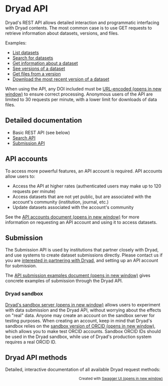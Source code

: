 # Dryad API

Dryad's REST API allows detailed interaction and programmatic interfacing with Dryad contents. The most common case is to use GET requests to retrieve information about datasets, versions, and files.

Examples:

- [List datasets](https://datadryad.org/api/v2/datasets)
- [Search for datasets](https://datadryad.org/api/v2/search?q=carbon)
- [Get information about a dataset](https://datadryad.org/api/v2/datasets/doi%3A10.5061%2Fdryad.j1fd7)
- [See versions of a dataset](https://datadryad.org/api/v2/datasets/doi%3A10.5061%2Fdryad.j1fd7/versions)
- [Get files from a version](https://datadryad.org/api/v2/versions/26724/files)
- [Download the most recent version of a dataset](https://datadryad.org/api/v2/datasets/doi%3A10.5061%2Fdryad.j1fd7/download)

When using the API, any DOI included must be <a href="https://www.w3schools.com/tags/ref_urlencode.ASP" target="blank">URL-encoded<span class="screen-reader-only"> (opens in new window)</span></a> to ensure correct processing. Anonymous users of the API are limited to 30 requests per minute, with a lower limit for downloads of data files.


## Detailed documentation

- Basic REST API (see below)
- [Search API](https://github.com/datadryad/dryad-app/blob/main/documentation/apis/search.md)
- [Submission API](https://github.com/datadryad/dryad-app/blob/main/documentation/apis/submission.md)

## API accounts

To access more powerful features, an API account is required. API accounts allow users to:

- Access the API at higher rates (authenticated users may make up to 120 requests per minute)
- Access datasets that are not yet public, but are associated with the account's community (institution, journal, etc.)
- Update datasets associated with the account's community

See the <a href="https://github.com/datadryad/dryad-app/blob/main/documentation/apis/api_accounts.md" target="blank">API accounts document<span class="screen-reader-only"> (opens in new window)</span></a> for more information on requesting an API account and using it to access datasets.


## Submission

The Submission API is used by institutions that partner closely with Dryad, and use systems to create dataset submissions directly. Please contact us if you are [interested in partnering with Dryad](/contact#get-involved), and setting up an API account for submission.

The <a href="https://github.com/datadryad/dryad-app/blob/main/documentation/apis/submission.md" target="blank">API submission examples document<span class="screen-reader-only"> (opens in new window)</span></a> gives concrete examples of submission through the Dryad API.

### Dryad sandbox

<a href="https://sandbox.datadryad.org/" target="blank">Dryad's sandbox server<span class="screen-reader-only"> (opens in new window)</span></a> allows users to experiment with data submission and the Dryad API, without worrying about the effects on "real" data. Anyone may create an account on the sandbox server for testing purposes. When creating an account, keep in mind that Dryad's sandbox relies on the <a href="https://sandbox.orcid.org/" target="_blank">sandbox version of ORCID<span class="screen-reader-only"> (opens in new window)</span></a>, which allows you to make test ORCID accounts. Sandbox ORCID IDs should be used in the Dryad sandbox, while use of Dryad's production system requires a real ORCID ID.


## Dryad API methods

Detailed, interactive documentation of all available Dryad request methods:

<script src="/api/v2/docs/swagger-ui-bundle.js" charset="UTF-8"> </script>
<script src="/api/v2/docs/swagger-ui-standalone-preset.js" charset="UTF-8"> </script>
<script src="/api/v2/docs/swagger-initializer.js" charset="UTF-8"> </script>
<div id="swagger-ui"></div>
<script>
  function copyUrl(e) {
    const copyButton = e.currentTarget.firstElementChild;
    const pathSpan = e.currentTarget.parentElement.querySelector('.opblock-summary-path')
    const requestUrl = pathSpan.dataset.path
    navigator.clipboard.writeText(`${apiUrl}${requestUrl}`).then(() => {
      // Successful copy
      copyButton.parentElement.setAttribute('title', 'Copied');
      copyButton.classList.remove('fa-paste');
      copyButton.classList.add('fa-check');
      copyButton.innerHTML = '<span class="screen-reader-only">Copied</span>'
      setTimeout(function(){
        copyButton.parentElement.setAttribute('title', 'Copy API URL');
        copyButton.classList.add('fa-paste');
        copyButton.classList.remove('fa-check');
        copyButton.innerHTML = '';
      }, 2000);
    });
  }
  window.onload = function() {
    const ui = SwaggerUIBundle({
      url: "/openapi.yml?5",
      dom_id: '#swagger-ui',
      deepLinking: true,
      presets: [
        SwaggerUIBundle.presets.apis,
        SwaggerUIStandalonePreset
      ],
      plugins: [
        SwaggerUIBundle.plugins.DownloadUrl
      ],
      supportedSubmitMethods: ['get'],
      defaultModelsExpandDepth: 0,
    })
    window.ui = ui
  }
  let apiUrl = ''
  awaitSelector('.servers select').then((server) => {
    apiUrl = server.value
    server.addEventListener('change', e => {
      apiUrl = e.currentTarget.value
    })
    document.querySelectorAll('.opblock-summary').forEach(block => {
      const newEl = document.createElement("div");
      newEl.setAttribute('class', 'copy-icon');
      newEl.setAttribute('role', 'button');
      newEl.setAttribute('tabindex', 0);
      newEl.setAttribute('aria-label', 'Copy API URL');
      newEl.setAttribute('title', 'Copy API URL');
      newEl.innerHTML = '<i class="fa fa-paste" role="status"></i>';
      block.insertBefore(newEl, block.lastElementChild);
      newEl.addEventListener('click', copyUrl)
      newEl.addEventListener('keydown', (e) => {
        if (event.key === ' ' || event.key === 'Enter') {
          copyUrl(e)
        }
      });
    })
  })
  awaitSelector('.opblock.is-open').then((el) => el.scrollIntoView())
</script>

<p style="text-align:right; font-size: smaller">Created with <a href="https://swagger.io/tools/swagger-ui/" target="blank">Swagger UI<span class="screen-reader-only"> (opens in new window)</span></a></p>
